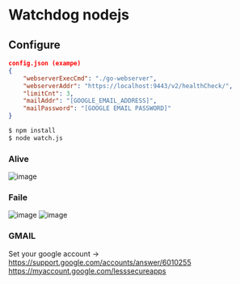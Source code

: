 # Watchdog nodejs

## Configure
```json
config.json (exampe)
{
    "webserverExecCmd": "./go-webserver",
    "webserverAddr": "https://localhost:9443/v2/healthCheck/", 
    "limitCnt": 3,
    "mailAddr": "[GOOGLE_EMAIL_ADDRESS]",
    "mailPassword": "[GOOGLE EMAIL PASSWORD]"
}
```
```bash
$ npm install
$ node watch.js
```
### Alive
![image](https://user-images.githubusercontent.com/10591350/97842351-d687fb80-1d2a-11eb-8eaa-d0839406145b.png)

### Faile
![image](https://user-images.githubusercontent.com/10591350/97843291-611d2a80-1d2c-11eb-9b2a-3d80aadec099.png)
![image](https://user-images.githubusercontent.com/10591350/97843357-80b45300-1d2c-11eb-93ea-361b9b660983.png)


### GMAIL
Set your google account -> https://support.google.com/accounts/answer/6010255 
https://myaccount.google.com/lesssecureapps
